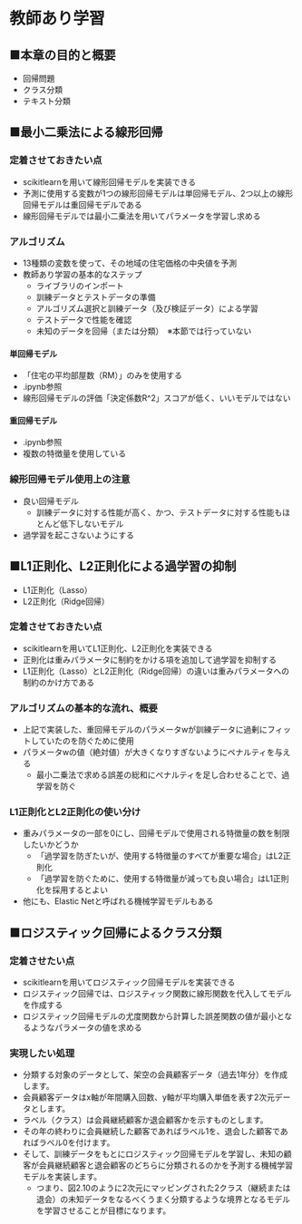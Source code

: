 # 教師あり学習
## ■本章の目的と概要
- 回帰問題
- クラス分類
- テキスト分類
## ■最小二乗法による線形回帰
### 定着させておきたい点
- scikitlearnを用いて線形回帰モデルを実装できる
- 予測に使用する変数が1つの線形回帰モデルは単回帰モデル、2つ以上の線形回帰モデルは重回帰モデルである
- 線形回帰モデルでは最小二乗法を用いてパラメータを学習し求める

### アルゴリズム
- 13種類の変数を使って、その地域の住宅価格の中央値を予測
- 教師あり学習の基本的なステップ
  - ライブラリのインポート
  - 訓練データとテストデータの準備
  - アルゴリズム選択と訓練データ（及び検証データ）による学習
  - テストデータで性能を確認
  - 未知のデータを回帰（または分類）　※本節では行っていない

#### 単回帰モデル
- 「住宅の平均部屋数（RM）」のみを使用する
- .ipynb参照
- 線形回帰モデルの評価「決定係数R^2」スコアが低く、いいモデルではない
#### 重回帰モデル
- .ipynb参照
- 複数の特徴量を使用している

### 線形回帰モデル使用上の注意
- 良い回帰モデル
  - 訓練データに対する性能が高く、かつ、テストデータに対する性能もほとんど低下しないモデル
-  過学習を起こさないようにする

## ■L1正則化、L2正則化による過学習の抑制
- L1正則化（Lasso）
- L2正則化（Ridge回帰）
### 定着させておきたい点
- scikitlearnを用いてL1正則化、L2正則化を実装できる
- 正則化は重みパラメータに制約をかける項を追加して過学習を抑制する
- L1正則化（Lasso）とL2正則化（Ridge回帰）の違いは重みパラメータへの制約のかけ方である
### アルゴリズムの基本的な流れ、概要
- 上記で実装した、重回帰モデルのパラメータwが訓練データに過剰にフィットしていたのを防ぐために使用
- パラメータwの値（絶対値）が大きくなりすぎないようにペナルティを与える
  - 最小二乗法で求める誤差の総和にペナルティを足し合わせることで、過学習を防ぐ
### L1正則化とL2正則化の使い分け
- 重みパラメータの一部を0にし、回帰モデルで使用される特徴量の数を制限したいかどうか
  - 「過学習を防ぎたいが、使用する特徴量のすべてが重要な場合」はL2正則化
  - 「過学習を防ぐために、使用する特徴量が減っても良い場合」はL1正則化を採用するとよい
- 他にも、Elastic Netと呼ばれる機械学習モデルもある

## ■ロジスティック回帰によるクラス分類
### 定着させたい点
- scikitlearnを用いてロジスティック回帰モデルを実装できる
- ロジスティック回帰では、ロジスティック関数に線形関数を代入してモデルを作成する
- ロジスティック回帰モデルの尤度関数から計算した誤差関数の値が最小となるようなパラメータの値を求める

### 実現したい処理
- 分類する対象のデータとして、架空の会員顧客データ（過去1年分）を作成します。
- 会員顧客データはx軸が年間購入回数、y軸が平均購入単価を表す2次元データとします。
- ラベル（クラス）は会員継続顧客か退会顧客かを示すものとします。
- その年の終わりに会員継続した顧客であればラベル1を、退会した顧客であればラベル0を付けます。
- そして、訓練データをもとにロジスティック回帰モデルを学習し、未知の顧客が会員継続顧客と退会顧客のどちらに分類されるのかを予測する機械学習モデルを実装します。
  - つまり、図2.10のように2次元にマッピングされた2クラス（継続または退会）の未知データをなるべくうまく分類するような境界となるモデルを学習させることが目標になります。
